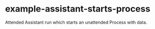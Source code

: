 # example-assistant-starts-process
Attended Assistant run which starts an unattended Process with data.
